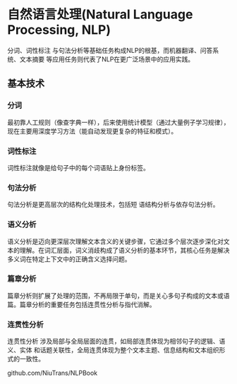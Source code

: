 # 自然语言处理(Natural Language Processing, NLP)

分词、词性标注 与句法分析等基础任务构成NLP的根基，而机器翻译、问答系统、文本摘要 等应用任务则代表了NLP在更广泛场景中的应用实践。

## 基本技术

### 分词

最初靠人工规则（像查字典一样），后来使用统计模型（通过大量例子学习规律），现在主要用深度学习方法（能自动发现更复杂的特征和模式）。

### 词性标注

词性标注就像是给句子中的每个词语贴上身份标签。

### 句法分析

句法分析是更高层次的结构化处理技术，包括短 语结构分析与依存句法分析。

### 语义分析

语义分析是迈向更深层次理解文本含义的关键步骤，它通过多个层次逐步深化对文本的理解。在词汇层面，词义消歧构成了语义分析的基本环节，其核心任务是解决多义词在特定上下文中的正确含义选择问题。

### 篇章分析

篇章分析则扩展了处理的范围，不再局限于单句，而是关心多句子构成的文本或语篇。篇章分析的重要任务包括连贯性分析与指代消解。

### 连贯性分析

连贯性分析 涉及局部与全局层面的连贯，如局部连贯体现为相邻句子的逻辑、语义、实体 和话题关联性，全局连贯体现为整个文本主题、信息结构和文本组织形式的一致性。



github.com/NiuTrans/NLPBook